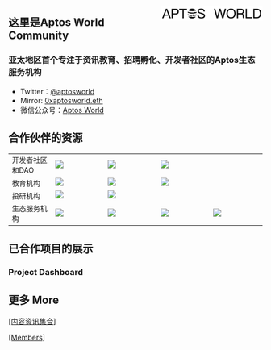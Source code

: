 <img 
    align="right" 
    style="pointer-events:none;" 
    src="./images/logofont.png" width=40%
/>

## 这里是Aptos World Community

### 亚太地区首个专注于资讯教育、招聘孵化、开发者社区的Aptos生态服务机构

- Twitter：[@aptosworld](https://twitter.com/aptosworld)
- Mirror: [0xaptosworld.eth](https://mirror.xyz/0xaptosworld.eth)
- 微信公众号：[Aptos World](./src/Wechat.md)

## 合作伙伴的资源

<table border=0>
    <tr>
        <td width=17%>
            开发者社区和DAO
        </td>
        <td>
            <image src="./images/Cooperators/DAO/MoveDAO.png">
        </td>
        <td>
            <image src="./images/Cooperators/DAO/MoveFans.png">
        </td>
        <td>
            <image src="./images/Cooperators/DAO/MouseGeek.png">
        </td>
    </tr>
    <tr>
        <td width=17%>
            教育机构
        </td>
        <td>
            <image src="./images/Cooperators/edu/aptoseden.png">
        </td>
        <td>
            <image src="./images/Cooperators/edu/blockchainacademy.png">
        </td>
        <td>
            <image src="./images/Cooperators/edu/DC.png">
        </td>
    </tr>
    <tr>
        <td width=17%>
            投研机构
        </td>
        <td>
            <image src="./images/Cooperators/investor/aveslair.png">
        </td>
        <td>
            <image src="./images/Cooperators/investor/nothing.jpg">
        </td>
    </tr>
    <tr>
        <td width=17%>
            生态服务机构
        </td>
        <td>
            <image src="./images/Cooperators/services/e3.jpg">
        </td>
        <td>
            <image src="./images/Cooperators/services/DeJob.jpg">
        </td>
        <td>
            <image src="./images/Cooperators/services/MoveBit.png">
        </td>
        <td>
            <image src="./images/Cooperators/services/aptoshub.png">
        </td>
    </tr>
</table>

## 已合作项目的展示

### Project Dashboard

## 更多 More

[[内容资讯集合]](./src/myPost.md)   

[[Members]](./src/members.md)